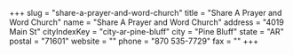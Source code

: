 +++
slug = "share-a-prayer-and-word-church"
title = "Share A Prayer and Word Church"
name = "Share A Prayer and Word Church"
address = "4019 Main St"
cityIndexKey = "city-ar-pine-bluff"
city = "Pine Bluff"
state = "AR"
postal = "71601"
website = ""
phone = "870 535-7729"
fax = ""
+++
